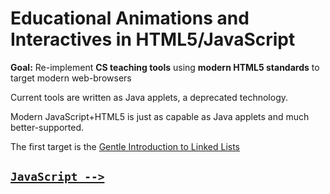 <html>
<head>
  <title>Educational Animations and Interactives in HTML5/JavaScript</title>
  <link rel="stylesheet" href="main.css"></link>
</head>

<body>

<div class="page">

# Educational Animations and Interactives in HTML5/JavaScript

**Goal:** Re-implement **CS teaching tools** using **modern HTML5 standards** to target modern web-browsers

Current tools are written as Java applets, a deprecated technology.

Modern JavaScript+HTML5 is just as capable as Java applets and much better-supported.

The first target is the [Gentle Introduction to Linked Lists](http://mathcs.slu.edu/~goldwasser/demos/linked/)


## [```JavaScript -->```](p2.html)

</div>

</body>
</html>
